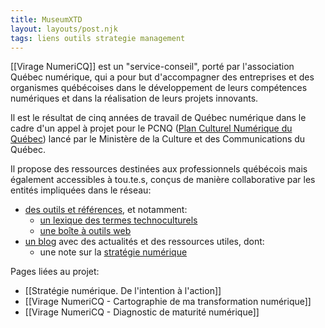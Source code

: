 ```yaml
---
title: MuseumXTD
layout: layouts/post.njk
tags: liens outils strategie management
---
```


[[Virage NumeriCQ]] est un "service-conseil", porté par l'association Québec numérique, qui a pour but d'accompagner des entreprises et des organismes québécoises dans le développement de leurs compétences numériques et dans la réalisation de leurs projets innovants. 

Il est le résultat de cinq années de travail de Québec numérique dans le cadre d'un appel à projet pour le PCNQ ([Plan Culturel Numérique du Québec](https://culturenumerique.mcc.gouv.qc.ca/ "https://culturenumerique.mcc.gouv.qc.ca/")) lancé par le Ministère de la Culture et des Communications du Québec. 

Il propose des ressources destinées aux professionnels québécois mais également accessibles à tou.te.s, conçus de manière collaborative par les entités impliquées dans le réseau: 
- [des outils et références](https://viragenumeriqc.com/les-outils/), et notamment: 
	- [un lexique des termes technoculturels](https://viragenumeriqc.com/lexique/)
	- [une boîte à outils web](https://quebecnumerique.com/boite-outils/)
- [un blog](https://viragenumeriqc.com/blogue/) avec des actualités et des ressources utiles, dont: 
	- une note sur la [stratégie numérique](obsidian://open?vault=MuseumXTD%20(site%20internet)&file=Virage%20NumeriCQ%20-%20Strat%C3%A9gie%20num%C3%A9rique%20de%20l'intention%20%C3%A0%20l'action)

Pages liées au projet: 
- [[Stratégie numérique. De l'intention à l'action]]
- [[Virage NumeriCQ - Cartographie de ma transformation numérique]]
- [[Virage NumeriCQ - Diagnostic de maturité numérique]]


